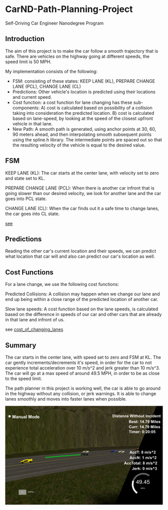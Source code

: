 # CarND-Path-Planning-Project
Self-Driving Car Engineer Nanodegree Program

## Introduction
The aim of this project is to make the car follow a smooth trajectory that is safe. There are vehicles on the highway going at different speeds, the speed limit is 50 MPH.

My implementation consists of the following:

* FSM: consisting of these states: KEEP LANE (KL), PREPARE CHANGE LANE (PCL), CHANGE LANE (CL)
* Predictions: Other vehicle's location is predicted using their locations and current speed.
* Cost function: a cost function for lane changing has these sub-components: 
  A) cost is calculated based on possibility of a collision taking into consideration the predicted location. 
  B) cost is calculated based on lane-speed, by looking at the speed of the closest upfront vehicle in that lane.
* New Path: A smooth path is generated, using anchor points at 30, 60, 90 meters ahead, and then interpolating smooth subsequent points using the spline.h library. The intermediate points are spaced out so that the resulting velocity of the vehicle is equal to the desired value.

## FSM
KEEP LANE (KL):
The car starts at the center lane, with velocity set to zero and state set to KL. 

PREPARE CHANGE LANE (PCL):
When there is another car infront that is going slower than our desired velocity, we look for another lane and the car goes into PCL state.

CHANGE LANE (CL):
When the car finds out it a safe time to change lanes, the car goes into CL state.

[see](./src/main.cpp#L298)

## Predictions
Reading the other car's current location and their speeds, we can predict what location that car will and also can predict our car's location as well.

## Cost Functions
For a lane change, we use the following cost functions:

Predicted Collisions:
A collision may happen when we change our lane and end up being within a close range of the predicted location of another car.

Slow lane speeds:
A cost function based on the lane speeds, is calculated based on the difference in speeds of our car and other cars that are already in that lane and infront of us.

see [cost_of_changing_lanes](./src/main.cpp#L181)

## Summary
The car starts in the center lane, with speed set to zero and FSM at KL. The car gently increments/decrements it's speed, in order for the car to not experience total acceleration over 10 m/s^2 and jerk greater than 10 m/s^3. The car will go at a max speed of around 49.5 MPH, in order to be as close to the speed limit.

The path planner in this project is working well, the car is able to go around in the highway without any collision, or jerk warnings. It is able to change lanes smoothly and moves into faster lanes when possible.

![turning](turning-01.png)
